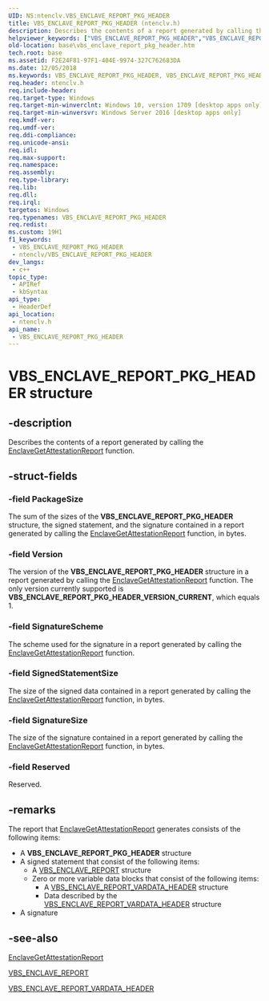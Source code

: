 ```yaml
---
UID: NS:ntenclv.VBS_ENCLAVE_REPORT_PKG_HEADER
title: VBS_ENCLAVE_REPORT_PKG_HEADER (ntenclv.h)
description: Describes the contents of a report generated by calling the EnclaveGetAttestationReport function.
helpviewer_keywords: ["VBS_ENCLAVE_REPORT_PKG_HEADER","VBS_ENCLAVE_REPORT_PKG_HEADER structure","base.vbs_enclave_report_pkg_header","ntenclv/VBS_ENCLAVE_REPORT_PKG_HEADER"]
old-location: base\vbs_enclave_report_pkg_header.htm
tech.root: base
ms.assetid: F2E24F81-97F1-404E-9974-327C762683DA
ms.date: 12/05/2018
ms.keywords: VBS_ENCLAVE_REPORT_PKG_HEADER, VBS_ENCLAVE_REPORT_PKG_HEADER structure, base.vbs_enclave_report_pkg_header, ntenclv/VBS_ENCLAVE_REPORT_PKG_HEADER
req.header: ntenclv.h
req.include-header: 
req.target-type: Windows
req.target-min-winverclnt: Windows 10, version 1709 [desktop apps only]
req.target-min-winversvr: Windows Server 2016 [desktop apps only]
req.kmdf-ver: 
req.umdf-ver: 
req.ddi-compliance: 
req.unicode-ansi: 
req.idl: 
req.max-support: 
req.namespace: 
req.assembly: 
req.type-library: 
req.lib: 
req.dll: 
req.irql: 
targetos: Windows
req.typenames: VBS_ENCLAVE_REPORT_PKG_HEADER
req.redist: 
ms.custom: 19H1
f1_keywords:
 - VBS_ENCLAVE_REPORT_PKG_HEADER
 - ntenclv/VBS_ENCLAVE_REPORT_PKG_HEADER
dev_langs:
 - c++
topic_type:
 - APIRef
 - kbSyntax
api_type:
 - HeaderDef
api_location:
 - ntenclv.h
api_name:
 - VBS_ENCLAVE_REPORT_PKG_HEADER
---
```


# VBS_ENCLAVE_REPORT_PKG_HEADER structure


## -description

Describes the contents of a report generated by calling the <a href="/windows/desktop/api/winenclaveapi/nf-winenclaveapi-enclavegetattestationreport">EnclaveGetAttestationReport</a> function.

## -struct-fields

### -field PackageSize

The sum of the sizes of the  <b>VBS_ENCLAVE_REPORT_PKG_HEADER</b> structure, the signed statement, and the signature contained in a report generated by calling the <a href="/windows/desktop/api/winenclaveapi/nf-winenclaveapi-enclavegetattestationreport">EnclaveGetAttestationReport</a> function, in bytes.

### -field Version

The version of the <b>VBS_ENCLAVE_REPORT_PKG_HEADER</b> structure in a report generated by calling the <a href="/windows/desktop/api/winenclaveapi/nf-winenclaveapi-enclavegetattestationreport">EnclaveGetAttestationReport</a> function. The only version currently supported is <b>VBS_ENCLAVE_REPORT_PKG_HEADER_VERSION_CURRENT</b>, which equals 1.

### -field SignatureScheme

The scheme used for the signature in a report generated by calling the <a href="/windows/desktop/api/winenclaveapi/nf-winenclaveapi-enclavegetattestationreport">EnclaveGetAttestationReport</a> function.

### -field SignedStatementSize

The size of the signed data contained in a report generated by calling the <a href="/windows/desktop/api/winenclaveapi/nf-winenclaveapi-enclavegetattestationreport">EnclaveGetAttestationReport</a> function, in bytes.

### -field SignatureSize

The size of the signature contained in a report generated by calling the <a href="/windows/desktop/api/winenclaveapi/nf-winenclaveapi-enclavegetattestationreport">EnclaveGetAttestationReport</a> function, in bytes.

### -field Reserved

Reserved.

## -remarks

The report that <a href="/windows/desktop/api/winenclaveapi/nf-winenclaveapi-enclavegetattestationreport">EnclaveGetAttestationReport</a> generates consists of the following items:

<ul>
<li>
A <b>VBS_ENCLAVE_REPORT_PKG_HEADER</b> structure

</li>
<li>
A signed statement that consist of the following items:

<ul>
<li>
A <a href="/windows/desktop/api/ntenclv/ns-ntenclv-vbs_enclave_report">VBS_ENCLAVE_REPORT</a> structure

</li>
<li>
Zero or more variable data blocks that consist of the following items:

<ul>
<li>A <a href="/windows/desktop/api/ntenclv/ns-ntenclv-vbs_enclave_report_vardata_header">VBS_ENCLAVE_REPORT_VARDATA_HEADER</a> structure</li>
<li>Data described by the <a href="/windows/desktop/api/ntenclv/ns-ntenclv-vbs_enclave_report_vardata_header">VBS_ENCLAVE_REPORT_VARDATA_HEADER</a> structure</li>
</ul>
</li>
</ul>
</li>
<li>A signature</li>
</ul>

## -see-also

<a href="/windows/desktop/api/winenclaveapi/nf-winenclaveapi-enclavegetattestationreport">EnclaveGetAttestationReport</a>



<a href="/windows/desktop/api/ntenclv/ns-ntenclv-vbs_enclave_report">VBS_ENCLAVE_REPORT</a>



<a href="/windows/desktop/api/ntenclv/ns-ntenclv-vbs_enclave_report_vardata_header">VBS_ENCLAVE_REPORT_VARDATA_HEADER</a>